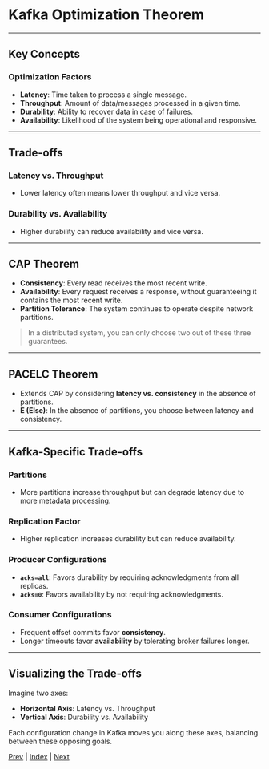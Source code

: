 # Kafka Optimization Theorem

---

## Key Concepts

### Optimization Factors
- **Latency**: Time taken to process a single message.
- **Throughput**: Amount of data/messages processed in a given time.
- **Durability**: Ability to recover data in case of failures.
- **Availability**: Likelihood of the system being operational and responsive.

---

## Trade-offs

### Latency vs. Throughput
- Lower latency often means lower throughput and vice versa.

### Durability vs. Availability
- Higher durability can reduce availability and vice versa.

---

## CAP Theorem

- **Consistency**: Every read receives the most recent write.
- **Availability**: Every request receives a response, without guaranteeing it contains the most recent write.
- **Partition Tolerance**: The system continues to operate despite network partitions.

> In a distributed system, you can only choose two out of these three guarantees.

---

## PACELC Theorem

- Extends CAP by considering **latency vs. consistency** in the absence of partitions.
- **E (Else)**: In the absence of partitions, you choose between latency and consistency.

---

## Kafka-Specific Trade-offs

### Partitions
- More partitions increase throughput but can degrade latency due to more metadata processing.

### Replication Factor
- Higher replication increases durability but can reduce availability.

### Producer Configurations
- **`acks=all`**: Favors durability by requiring acknowledgments from all replicas.
- **`acks=0`**: Favors availability by not requiring acknowledgments.

### Consumer Configurations
- Frequent offset commits favor **consistency**.
- Longer timeouts favor **availability** by tolerating broker failures longer.

---

## Visualizing the Trade-offs

Imagine two axes:

- **Horizontal Axis**: Latency vs. Throughput  
- **Vertical Axis**: Durability vs. Availability  

Each configuration change in Kafka moves you along these axes, balancing between these opposing goals.

[Prev](02.ProducersAndConsumers.md) | [Index](Kafka/INDEX.md) | [Next](04.EndToEndLatency.md)